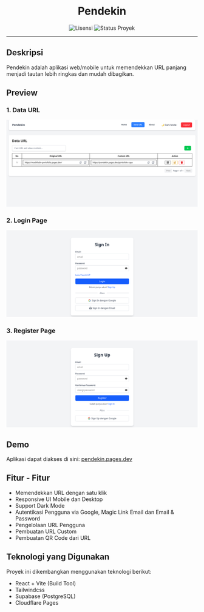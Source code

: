 <h1 align="center">Pendekin</h1>

<p align="center">
  <img src="https://img.shields.io/badge/Lisensi-MIT-green.svg" alt="Lisensi" />
  <img src="https://img.shields.io/badge/Status-Aktif-brightgreen.svg" alt="Status Proyek" />
</p>

---

## Deskripsi

Pendekin adalah aplikasi web/mobile untuk memendekkan URL panjang menjadi tautan lebih ringkas dan mudah dibagikan.

## Preview

### 1. Data URL

![Data URL](./public/preview/data-url.png)

### 2. Login Page

![Login](./public/preview/login.png)

### 3. Register Page

![Register](./public/preview/register.png)

## Demo

Aplikasi dapat diakses di sini: [pendekin.pages.dev](https://pendekin.pages.dev)

## Fitur - Fitur

- Memendekkan URL dengan satu klik
- Responsive UI Mobile dan Desktop
- Support Dark Mode
- Autentikasi Pengguna via Google, Magic Link Email dan Email & Password
- Pengelolaan URL Pengguna
- Pembuatan URL Custom
- Pembuatan QR Code dari URL

## Teknologi yang Digunakan

Proyek ini dikembangkan menggunakan teknologi berikut:

- React + Vite (Build Tool)
- Tailwindcss
- Supabase (PostgreSQL)
- Cloudflare Pages
